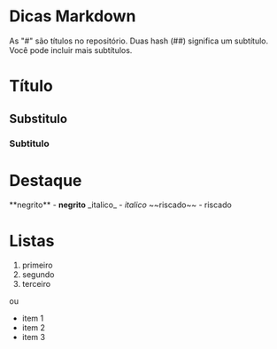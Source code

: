 # Dicas Markdown

As "#" são títulos no repositório.
Duas hash (##) significa um subtítulo. Você pode incluir mais subtítulos. 

# Título 

## Substitulo 

### Subtitulo

# Destaque

\*\*negrito\*\* - **negrito**
\_italico\_ - _italico_
\~\~riscado\~\~ - riscado 

# Listas

1. primeiro
2. segundo
3. terceiro

ou

* item 1
* item 2
* item 3

